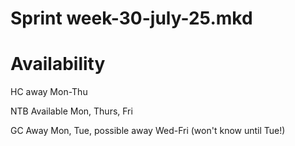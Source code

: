Sprint week-30-july-25.mkd
===

# Availability

HC away Mon-Thu

NTB Available Mon, Thurs, Fri

GC Away Mon, Tue, possible away Wed-Fri (won't know until Tue!)

